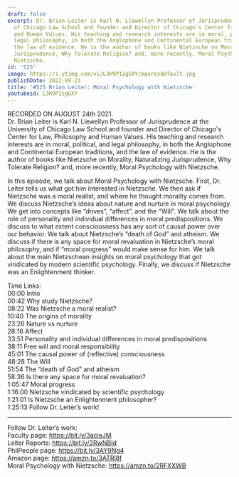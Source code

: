 ```yaml
---
draft: false
excerpt: Dr. Brian Leiter is Karl N. Llewellyn Professor of Jurisprudence at the University
  of Chicago Law School and founder and Director of Chicago's Center for Law, Philosophy
  and Human Values. His teaching and research interests are in moral, political, and
  legal philosophy, in both the Anglophone and Continental European traditions, and
  the law of evidence. He is the author of books like Nietzsche on Morality, Naturalizing
  Jurisprudence, Why Tolerate Religion? and, more recently, Moral Psychology with
  Nietzsche.
id: '525'
image: https://i.ytimg.com/vi/L3H9P1igGXY/maxresdefault.jpg
publishDate: 2021-09-23
title: '#525 Brian Leiter: Moral Psychology with Nietzsche'
youtubeid: L3H9P1igGXY
---
```

RECORDED ON AUGUST 24th 2021.  
Dr. Brian Leiter is Karl N. Llewellyn Professor of Jurisprudence at the University of Chicago Law School and founder and Director of Chicago's Center for Law, Philosophy and Human Values. His teaching and research interests are in moral, political, and legal philosophy, in both the Anglophone and Continental European traditions, and the law of evidence. He is the author of books like Nietzsche on Morality, Naturalizing Jurisprudence, Why Tolerate Religion? and, more recently, Moral Psychology with Nietzsche.

In this episode, we talk about Moral Psychology with Nietzsche. First, Dr. Leiter tells us what got him interested in Nietzsche. We then ask if Nietzsche was a moral realist, and where he thought morality comes from. We discuss Nietzsche’s ideas about nature and nurture in moral psychology. We get into concepts like “drives”, “affect”, and the “Will”. We talk about the role of personality and individual differences in moral predispositions. We discuss to what extent consciousness has any sort of causal power over our behavior. We talk about Nietzsche’s “death of God” and atheism. We discuss if there is any space for moral revaluation in Nietzsche’s moral philosophy, and if “moral progress” would make sense for him. We talk about the main Nietzschean insights on moral psychology that got vindicated by modern scientific psychology. Finally, we discuss if Nietzsche was an Enlightenment thinker.

Time Links:  
00:00  Intro  
00:42  Why study Nietzsche?  
08:22  Was Nietzsche a moral realist?  
10:40  The origins of morality  
23:26  Nature vs nurture  
28:16  Affect  
33:51  Personality and individual differences in moral predispositions  
38:11  Free will and moral responsibility  
45:01  The causal power of (reflective) consciousness  
48:28  The Will  
51:54  The “death of God” and atheism  
58:36  Is there any space for moral revaluation?  
1:05:47  Moral progress  
1:16:00  Nietzsche vindicated by scientific psychology  
1:21:01  Is Nietzsche an Enlightenment philosopher?  
1:25:13  Follow Dr. Leiter’s work!

---

Follow Dr. Leiter’s work:  
Faculty page: https://bit.ly/3acieJM  
Leiter Reports: https://bit.ly/2RwNBId  
PhilPeople page: https://bit.ly/3AY9Ng4  
Amazon page: https://amzn.to/3ATRl8f  
Moral Psychology with Nietzsche: https://amzn.to/2RFXXWB
